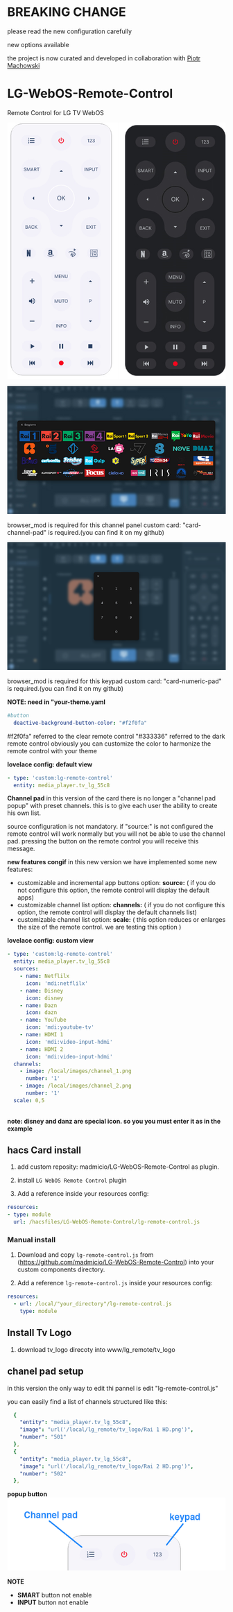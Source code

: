 # BREAKING CHANGE
please read the new configuration carefully

new options available

the project is now curated and developed in collaboration with [Piotr Machowski](https://github.com/PiotrMachowski)

# LG-WebOS-Remote-Control
Remote Control for LG TV WebOS

![all](example/remote-control.jpg)

![all](example/channels.jpg)

browser_mod is required for this channel panel
custom card: "card-channel-pad" is required.(you can find it on my github)


![all](example/pad.png)

browser_mod is required for this keypad
custom card: "card-numeric-pad" is required.(you can find it on my github)

**NOTE: need in "your-theme.yaml**
```yaml
#button
  deactive-background-button-color: "#f2f0fa"
```


#f2f0fa" referred to the clear remote control
"#333336" referred to the dark remote control
obviously you can customize the color to harmonize the remote control with your theme

**lovelace config: default view**
```yaml
- type: 'custom:lg-remote-control'
  entity: media_player.tv_lg_55c8
```
**Channel pad**
in this version of the card there is no longer a "channel pad popup" with preset channels.
this is to give each user the ability to create his own list.

source configuration is not mandatory. if "source:" is not configured the remote control will work normally but you will not be able to use the channel pad.
pressing the button on the remote control you will receive this message.

**new features congif**
in this new version we have implemented some new features:
  - customizable and incremental app buttons
    option: **source:** ( if you do not configure this option, the remote control will display the default apps)
  - customizable channel list
    option: **channels:** ( if you do not configure this option, the remote control will display the default channels list)
  - customizable channel list
    option: **scale:** ( this option reduces or enlarges the size of the remote control. we are testing this option )

**lovelace config: custom view**
```yaml
- type: 'custom:lg-remote-control'
  entity: media_player.tv_lg_55c8
  sources:
    - name: Netflilx
      icon: 'mdi:netflilx'
    - name: Disney
      icon: disney
    - name: Dazn
      icon: dazn
    - name: YouTube
      icon: 'mdi:youtube-tv'
    - name: HDMI 1
      icon: 'mdi:video-input-hdmi'
    - name: HDMI 2
      icon: 'mdi:video-input-hdmi'
  channels:
    - image: /local/images/channel_1.png
      number: '1'
    - image: /local/images/channel_2.png
      number: '1'
  scale: 0,5
   
```
**note: disney and danz are special icon. so you you must enter it as in the example**

## hacs Card install
1. add custom reposity: madmicio/LG-WebOS-Remote-Control as plugin.

2. install `LG WebOS Remote Control` plugin

3. Add a reference  inside your resources config:

  ```yaml
resources:
  - type: module
    url: /hacsfiles/LG-WebOS-Remote-Control/lg-remote-control.js
```


### Manual install

1. Download and copy `lg-remote-control.js` from (https://github.com/madmicio/LG-WebOS-Remote-Control) into your custom components  directory.

2. Add a reference `lg-remote-control.js` inside your resources config:

  ```yaml
  resources:
    - url: /local/"your_directory"/lg-remote-control.js
      type: module
  ```
  
  ## Install Tv Logo
  
  1. download tv_logo direcoty into www/lg_remote/tv_logo
  
  ## chanel pad setup
  
  in this version the only way to edit thi pannel is edit "lg-remote-control.js"
  
  you can easily find a list of channels structured like this:
```yaml
  {
    "entity": "media_player.tv_lg_55c8",
    "image": "url('/local/lg_remote/tv_logo/Rai 1 HD.png')",
    "number": "501"
  },
  {
    "entity": "media_player.tv_lg_55c8",
    "image": "url('/local/lg_remote/tv_logo/Rai 2 HD.png')",
    "number": "502"
  },
```

**popup button**
![all](example/popup.png)

**NOTE**
- **SMART** button not enable
- **INPUT** button not enable
